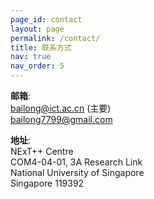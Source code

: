 ```yaml
---
page_id: contact
layout: page
permalink: /contact/
title: 联系方式
nav: true
nav_order: 5
---
```


**邮箱**:  
bailong@ict.ac.cn (主要)  
bailong7799@gmail.com

**地址**:  
NExT++ Centre  
COM4-04-01, 3A Research Link  
National University of Singapore  
Singapore 119392
